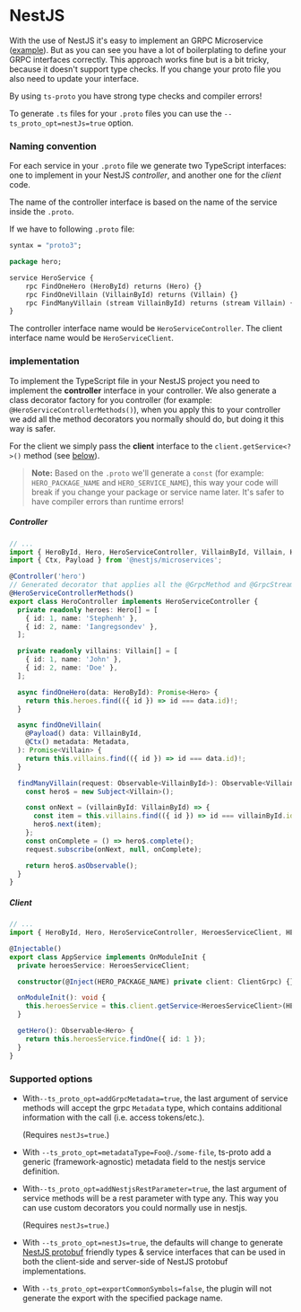 # NestJS

With the use of NestJS it's easy to implement an GRPC Microservice ([example](https://docs.nestjs.com/microservices/grpc)). But as you can see you have a lot of boilerplating to define your GRPC interfaces correctly. This approach works fine but is a bit tricky, because it doesn't support type checks. If you change your proto file you also need to update your interface.

By using `ts-proto` you have strong type checks and compiler errors!

To generate `.ts` files for your `.proto` files you can use the `--ts_proto_opt=nestJs=true` option.

### Naming convention

For each service in your `.proto` file we generate two TypeScript interfaces: one to implement in your NestJS _controller_, and another one for the _client_ code.

The name of the controller interface is based on the name of the service inside the `.proto`.

If we have to following `.proto` file:

```protobuf
syntax = "proto3";

package hero;

service HeroService {
    rpc FindOneHero (HeroById) returns (Hero) {}
    rpc FindOneVillain (VillainById) returns (Villain) {}
    rpc FindManyVillain (stream VillainById) returns (stream Villain) {}
}
```

The controller interface name would be `HeroServiceController`.
The client interface name would be `HeroServiceClient`.

### implementation

To implement the TypeScript file in your NestJS project you need to implement the **controller** interface in your controller. We also generate a class decorator factory for you controller (for example: `@HeroServiceControllerMethods()`), when you apply this to your controller we add all the method decorators you normally should do, but doing it this way is safer.

For the client we simply pass the **client** interface to the `client.getService<?>()` method (see [below](#client)).

> **Note:** Based on the `.proto` we'll generate a `const` (for example: `HERO_PACKAGE_NAME` and `HERO_SERVICE_NAME`), this way your code will break if you change your package or service name later. It's safer to have compiler errors than runtime errors!

##### Controller

```typescript
// ...
import { HeroById, Hero, HeroServiceController, VillainById, Villain, HeroServiceControllerMethods } from '../hero';
import { Ctx, Payload } from '@nestjs/microservices';

@Controller('hero')
// Generated decorator that applies all the @GrpcMethod and @GrpcStreamMethod to the right methods
@HeroServiceControllerMethods()
export class HeroController implements HeroServiceController {
  private readonly heroes: Hero[] = [
    { id: 1, name: 'Stephenh' },
    { id: 2, name: 'Iangregsondev' },
  ];

  private readonly villains: Villain[] = [
    { id: 1, name: 'John' },
    { id: 2, name: 'Doe' },
  ];

  async findOneHero(data: HeroById): Promise<Hero> {
    return this.heroes.find(({ id }) => id === data.id)!;
  }

  async findOneVillain(
    @Payload() data: VillainById,
    @Ctx() metadata: Metadata,
  ): Promise<Villain> {
    return this.villains.find(({ id }) => id === data.id)!;
  }

  findManyVillain(request: Observable<VillainById>): Observable<Villain> {
    const hero$ = new Subject<Villain>();

    const onNext = (villainById: VillainById) => {
      const item = this.villains.find(({ id }) => id === villainById.id);
      hero$.next(item);
    };
    const onComplete = () => hero$.complete();
    request.subscribe(onNext, null, onComplete);

    return hero$.asObservable();
  }
}
```

##### Client

```typescript
// ...
import { HeroById, Hero, HeroServiceController, HeroesServiceClient, HERO_SERVICE_NAME, HERO_PACKAGE_NAME } from '../hero';

@Injectable()
export class AppService implements OnModuleInit {
  private heroesService: HeroesServiceClient;

  constructor(@Inject(HERO_PACKAGE_NAME) private client: ClientGrpc) {}

  onModuleInit(): void {
    this.heroesService = this.client.getService<HeroesServiceClient>(HERO_SERVICE_NAME);
  }

  getHero(): Observable<Hero> {
    return this.heroesService.findOne({ id: 1 });
  }
}
```

### Supported options

- With`--ts_proto_opt=addGrpcMetadata=true`, the last argument of service methods will accept the grpc `Metadata` type, which contains additional information with the call (i.e. access tokens/etc.).

  (Requires `nestJs=true`.)

- With `--ts_proto_opt=metadataType=Foo@./some-file`, ts-proto add a generic (framework-agnostic) metadata field to the nestjs service definition.

- With`--ts_proto_opt=addNestjsRestParameter=true`, the last argument of service methods will be a rest parameter with type any. This way you can use custom decorators you could normally use in nestjs.

  (Requires `nestJs=true`.)

- With `--ts_proto_opt=nestJs=true`, the defaults will change to generate [NestJS protobuf](https://docs.nestjs.com/microservices/grpc) friendly types & service interfaces that can be used in both the client-side and server-side of NestJS protobuf implementations.

- With `--ts_proto_opt=exportCommonSymbols=false`, the plugin will not generate the export with the specified package name.
